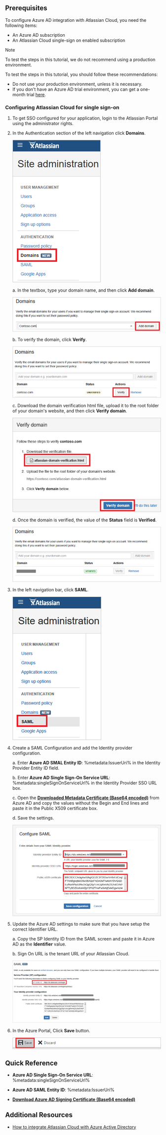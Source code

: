 ## Prerequisites

To configure Azure AD integration with Atlassian Cloud, you need the following items:

- An Azure AD subscription
- An Atlassian Cloud single-sign on enabled subscription

> [!NOTE]
> To test the steps in this tutorial, we do not recommend using a production environment.

To test the steps in this tutorial, you should follow these recommendations:

- Do not use your production environment, unless it is necessary.
- If you don't have an Azure AD trial environment, you can get a one-month trial [here](https://azure.microsoft.com/pricing/free-trial/).

### Configuring Atlassian Cloud for single sign-on

1. To get SSO configured for your application, login to the Atlassian Portal using the administrator rights.

2. In the Authentication section of the left navigation click **Domains**.

	![Configure Single Sign-On](./media/tutorial_atlassiancloud_06.png)

    a. In the textbox, type your domain name, and then click **Add domain**.
		
	![Configure Single Sign-On](./media/tutorial_atlassiancloud_07.png)

    b. To verify the domain, click **Verify**. 

	![Configure Single Sign-On](./media/tutorial_atlassiancloud_08.png)

    c. Download the domain verification html file, upload it to the root folder of your domain's website, and then click **Verify domain**.
	
	![Configure Single Sign-On](./media/tutorial_atlassiancloud_09.png)

    d. Once the domain is verified, the value of the **Status** field is **Verified**.

	![Configure Single Sign-On](./media/tutorial_atlassiancloud_10.png)

3. In the left navigation bar, click **SAML**.
 
	![Configure Single Sign-On](./media/tutorial_atlassiancloud_11.png)

4. Create a SAML Configuration and add the Identity provider configuration.
  
     a. Enter **Azure AD SMAL Entity ID**: %metadata:IssuerUri% in the Identity Provider Entity ID field.
  
     b. Enter **Azure AD Single Sign-On Service URL**: %metadata:singleSignOnServiceUrl% in the Identity Provider SSO URL box.
  
     c. Open the **[Downloaded Metadata Certificate (Base64 encoded)](%metadata:certificateDownloadBase64Url%)** from Azure AD and copy the values without the Begin and End lines and paste it in the Public X509 certificate box.
  
     d. Save the settings.

      ![Configure Single Sign-On](./media/tutorial_atlassiancloud_12.png)
 
5. Update the Azure AD settings to make sure that you have setup the correct Identifier URL.
  
    a. Copy the SP Identity ID from the SAML screen and paste it in Azure AD as the **Identifier** value.

    b. Sign On URL is the tenant URL of your Atlassian Cloud. 	

     ![Configure Single Sign-On](./media/tutorial_atlassiancloud_13.png)
	
6. In the Azure Portal, Click **Save** button.

	![Configure Single Sign-On](./media/tutorial_general_400.png)


## Quick Reference

* **Azure AD Single Sign-On Service URL**: %metadata:singleSignOnServiceUrl%

* **Azure AD SAML Entity ID**: %metadata:IssuerUri%

* **[Download Azure AD Signing Certificate (Base64 encoded)](%metadata:certificateDownloadBase64Url%)**


## Additional Resources

* [How to integrate Atlassian Cloud with Azure Active Directory](active-directory-saas-atlassiancloud-tutorial.md)


